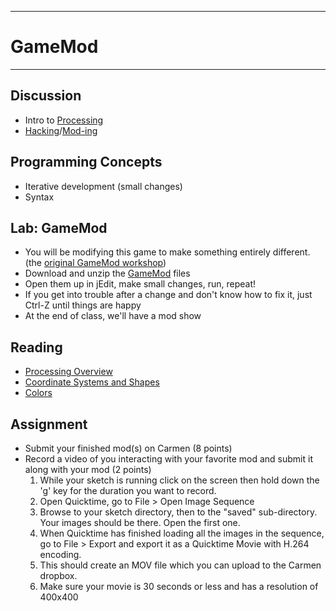 --------------------------------
# GameMod
--------------------------------

## Discussion
- Intro to [Processing](http://www.processing.org/) 
- [Hacking](http://en.wikipedia.org/wiki/Hacker_(hobbyist))/[Mod-ing](http://en.wikipedia.org/wiki/Mod_(video_gaming))

## Programming Concepts
- Iterative development (small changes)
- Syntax

## Lab: GameMod
- You will be modifying this game to make something entirely different. (the [original GameMod workshop](http://www.trsp.net/teaching/gamemod/))
- Download and unzip the [GameMod][] files
- Open them up in jEdit, make small changes, run, repeat!
- If you get into trouble after a change and don't know how to fix it, just Ctrl-Z until things are happy
- At the end of class, we'll have a mod show

## Reading
- [Processing Overview](http://processing.org/learning/overview/)
- [Coordinate Systems and Shapes](http://processing.org/learning/drawing/)
- [Colors](http://processing.org/learning/color/)

## Assignment
- Submit your finished mod(s) on Carmen (8 points)
- Record a video of you interacting with your favorite mod and submit it along with your mod (2 points)
	1. While your sketch is running click on the screen then hold down the 'g' key for the duration you want to record.
	2. Open Quicktime, go to File > Open Image Sequence
	3. Browse to your sketch directory, then to the "saved" sub-directory.  Your images should be there.  Open the first one.
	4. When Quicktime has finished loading all the images in the sequence, go to File > Export and export it as a Quicktime Movie with H.264 encoding.
	5. This should create an MOV file which you can upload to the Carmen dropbox.
	6. Make sure your movie is 30 seconds or less and has a resolution of 400x400
	
[GameMod]: pcad.py?page=04-mod/GameMod.zip